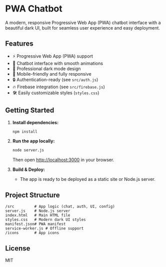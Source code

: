 # PWA Chatbot

A modern, responsive Progressive Web App (PWA) chatbot interface with a beautiful dark UI, built for seamless user experience and easy deployment.

## Features

- ⚡ Progressive Web App (PWA) support
- 💬 Chatbot interface with smooth animations
- 🌙 Professional dark mode design
- 📱 Mobile-friendly and fully responsive
- 🔒 Authentication-ready (see `src/auth.js`)
- 🔥 Firebase integration (see `src/firebase.js`)
- 🛠️ Easily customizable styles (`styles.css`)

## Getting Started

1. **Install dependencies:**
   ```bash
   npm install
   ```

2. **Run the app locally:**
   ```bash
   node server.js
   ```
   Then open [http://localhost:3000](http://localhost:3000) in your browser.

3. **Build & Deploy:**
   - The app is ready to be deployed as a static site or Node.js server.

## Project Structure

```
/src         # App logic (chat, auth, UI, config)
server.js    # Node.js server
index.html   # Main HTML file
styles.css   # Modern dark UI styles
manifest.json# PWA manifest
service-worker.js # Offline support
/icons       # App icons
```

## License

MIT 